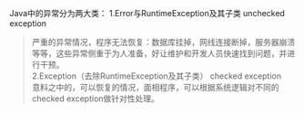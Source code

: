 Java中的异常分为两大类：
1.Error与RuntimeException及其子类  unchecked exception  
>严重的异常情况，程序无法恢复：数据库挂掉，网线连接断掉，服务器崩溃等等，这些异常侧重于为人准备，好让维护和开发人员快速找到问题，并进行干预。  
2.Exception（去除RuntimeException及其子类） checked exception  
>意料之中的，可以恢复的情况，面相程序，可以根据系统逻辑对不同的checked exception做针对性处理。  